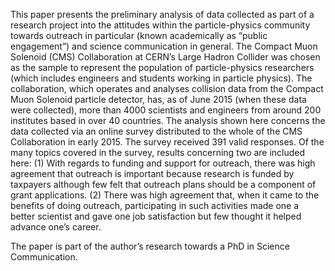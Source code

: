 This paper presents the preliminary analysis of data collected as part of a research project into the attitudes within the particle-physics community towards outreach in particular (known academically as “public engagement”) and science communication in general.
The Compact Muon Solenoid (CMS) Collaboration at CERN’s Large Hadron Collider was chosen as the sample to represent the population of particle-physics researchers (which includes engineers and students working in particle physics).
The collaboration, which operates and analyses collision data from the Compact Muon Solenoid particle detector, has, as of June 2015 (when these data were collected), more than 4000 scientists and engineers from around 200 institutes based in over 40 countries.
The analysis shown here concerns the data collected via an online survey distributed to the whole of the CMS Collaboration in early 2015.
The survey received 391 valid responses.
Of the many topics covered in the survey, results concerning two are included here:
(1) With regards to funding and support for outreach, there was high agreement that outreach is important because research is funded by taxpayers although few felt that outreach plans should be a component of grant applications.
(2) There was high agreement that, when it came to the benefits of doing outreach, participating in such activities made one a better scientist and gave one job satisfaction but few thought it helped advance one’s career.

The paper is part of the author’s research towards a PhD in Science Communication.
